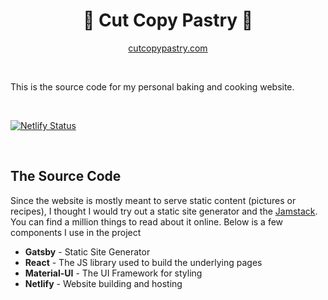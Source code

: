 <h1 align="center">
  🍰 Cut Copy Pastry 🍰
</h1>
<p align="center">
  <a href="https://cutcopypastry.com">
    cutcopypastry.com
  </a>
</p>

<br/>

This is the source code for my personal baking and cooking website. 

<br/>


[![Netlify Status](https://api.netlify.com/api/v1/badges/e6faed3f-ef0f-4e28-90a1-f8ff5b3bce94/deploy-status)](https://app.netlify.com/sites/john-bakes/deploys)

<br/>

## The Source Code

Since the website is mostly meant to serve static content (pictures or recipes), I thought I would try out a static site generator and the [Jamstack](https://jamstack.org/). You can find a million things to read about it online. Below is a few components I use in the project
- **Gatsby** - Static Site Generator
- **React** - The JS library used to build the underlying pages
- **Material-UI** - The UI Framework for styling
- **Netlify** - Website building and hosting